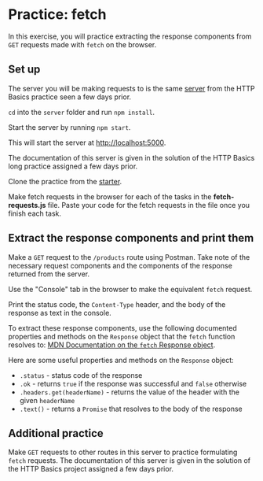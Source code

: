# Practice: fetch

In this exercise, you will practice extracting the response components from
`GET` requests made with `fetch` on the browser.

## Set up

The server you will be making requests to is the same [server] from the
HTTP Basics practice seen a few days prior.

`cd` into the `server` folder and run `npm install`.

Start the server by running `npm start`.

This will start the server at [http://localhost:5000].

The documentation of this server is given in the solution of the HTTP Basics
long practice assigned a few days prior.

Clone the practice from the [starter].

Make fetch requests in the browser for each of the tasks in the
__fetch-requests.js__ file. Paste your code for the fetch requests in the file
once you finish each task.

## Extract the response components and print them

Make a `GET` request to the `/products` route using Postman. Take note of the
necessary request components and the components of the response returned from
the server.

Use the "Console" tab in the browser to make the equivalent `fetch` request.

Print the status code, the `Content-Type` header, and the body of the response
as text in the console.

To extract these response components, use the following documented properties
and methods on the `Response` object that the `fetch` function resolves to:
[MDN Documentation on the `fetch` Response object].

Here are some useful properties and methods on the `Response` object:

- `.status` - status code of the response
- `.ok` - returns `true` if the response was successful and `false` otherwise
- `.headers.get(headerName)` - returns the value of the header with the given
  `headerName`
- `.text()` - returns a `Promise` that resolves to the body of the response

## Additional practice

Make `GET` requests to other routes in this server to practice formulating
`fetch` requests. The documentation of this server is given in the solution of
the HTTP Basics project assigned a few days prior.

[server]: https://github.com/appacademy/practice-for-week-08-http-basics-long-practice
[starter]: https://github.com/appacademy/practice-for-week-08-fetch
[http://localhost:5000]: http://localhost:5000
[MDN Documentation on the `fetch` Response object]: https://developer.mozilla.org/en-US/docs/Web/API/Response
